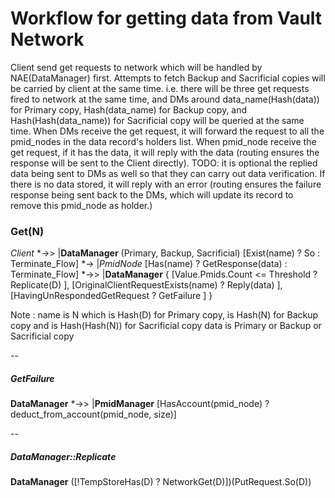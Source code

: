# Workflow for getting data from Vault Network
Client send get requests to network which will be handled by NAE(DataManager) first.
Attempts to fetch Backup and Sacrificial copies will be carried by client at the same time.
i.e. there will be three get requests fired to network at the same time,
     and DMs around data_name(Hash(data)) for Primary copy, Hash(data_name) for Backup copy,
         and Hash(Hash(data_name)) for Sacrificial copy will be queried at the same time.
When DMs receive the get request, it will forward the request to all the pmid_nodes in the data record's holders list.
When pmid_node receive the get request, if it has the data, it will reply with the data (routing ensures the response will be sent to the Client directly).
TODO: it is optional the replied data being sent to DMs as well so that they can carry out data verification.
If there is no data stored, it will reply with an error (routing ensures the failure response being sent back to the DMs, which will update its record to remove this pmid_node as holder.)


### Get(N)
_Client_  *->> |__DataManager__  (Primary, Backup, Sacrificial) [Exist(name) ? So : Terminate_Flow]
          *->  |_PmidNode_ [Has(name) ? GetResponse(data) : Terminate_Flow]
          *->> |__DataManager__ { [Value.Pmids.Count <= Threshold ? Replicate(D) ],
                                  [OriginalClientRequestExists(name) ? Reply(data) ],
                                  [HavingUnRespondedGetRequest ? GetFailure ] }

Note : name is N which is Hash(D) for Primary copy, is Hash(N) for Backup copy and is Hash(Hash(N)) for Sacrificial copy
       data is Primary or Backup or Sacrificial copy


--
##### GetFailure
__DataManager__  *->> |__PmidManager__ [HasAccount(pmid_node) ? deduct_from_account(pmid_node, size)]


--
##### DataManager::Replicate
__DataManager__ ([!TempStoreHas(D) ? NetworkGet(D)])(PutRequest.So(D))
